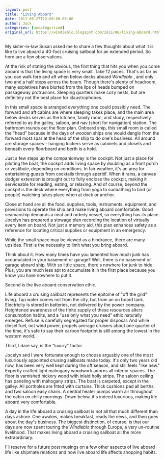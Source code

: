 ```yaml
---
layout: post
title: "Living Aboard"
date: 2011-06-27T12:00:00-07:00
author: Jack
categories: [uncategorized]
original_url: https://windleblo.blogspot.com/2011/06/living-aboard.html
---
```


My sister-in-law Susan asked me to share a few thoughts about what it is like to live aboard a 40-foot cruising sailboat for an extended period. So here are a few observations.

At the risk of stating the obvious, the first thing that hits you when you come aboard is that the living space is very small. Take 12 paces. That's as far as you can walk fore and aft when below decks aboard _Windleblo_ , and only two and a half steps across the beam. Though there's plenty of headroom, many expletives have blurted from the lips of heads bumped on passageway protrusions. Sleeping quarters make cozy nests, but are definitely not the best place for claustrophobes.

In this small space is arranged everything one could possibly need. The forward and aft cabins are where sleeping takes place, and the main area below decks serves as the kitchen, family room, and study, respectively referred to as the galley, saloon, and nav (short for navigation) station. The bathroom rounds out the floor plan. Onboard ship, this small room is called the "head" because in the days of wooden ships one would dangle from the forward most spar at the head of the ship to do one's business. All around are storage spaces - hanging lockers serve as cabinets and closets and beneath every floorboard and berth is a hold.

Just a few steps up the companionway is the cockpit. Not just a place for piloting the boat, the cockpit adds living space by doubling as a front porch or vestibule, depending on conditions. In fair weather, it's an area for entertaining guests from cocktails through aperitif. When it rains, a canvas dodger extension is brought out to fully enclose the cockpit, making it serviceable for reading, eating, or relaxing. And of course, beyond the cockpit is the deck where everything from yoga to sunbathing to bird (or people) watching takes place when at dock or anchor.

Close at hand are all the food, supplies, tools, instruments, equipment, and provisions to operate the ship and make living aboard comfortable. Good seamanship demands a neat and orderly vessel, so everything has its place. Jocelyn has prepared a stowage plan recording the location of virtually every item on board. Not just a memory aid, this plan enhances safety as a reference for locating critical supplies or equipment in an emergency.

While the small space may be viewed as a hindrance, there are many upsides. First is the necessity to limit what you bring aboard.

Think about it. How many times have you lamented how much junk has accumulated in your basement or garage? Well, there is no basement or garage aboard ship. With so little space, there's nowhere for junk to hide. Plus, you are much less apt to accumulate it in the first place because you know you have nowhere to put it.

Second is the live aboard conservation ethic.

Life aboard a cruising sailboat represents the epitome of "off the grid" living. Tap water comes not from the city, but from an on board tank. Electricity is stored in batteries, not delivered by the power company. Heightened awareness of the finite supply of these resources alters consumption habits, and a "use only what you need" ethic naturally emerges. Refuse is carefully segregated for proper disposal. And while diesel fuel, not wind power, propels average cruisers about one quarter of the time, it's safe to say their carbon footprint is still among the lowest in the western world.

Third, I dare say, is the "luxury" factor.

Jocelyn and I were fortunate enough to choose arguably one of the most luxuriously appointed cruising sailboats made today. It's only two years old now, has been very well kept during the off season, and still feels "like new." Expertly crafted light mahogany woodwork adorns all interior spaces. The floor is varnished hickory wood with inlaid holly strips. The saloon ceiling has paneling with mahogany strips. The boat is carpeted, except in the galley. All portholes are fitted with curtains. Thick cushions pad all berths and two saloon easy chairs. A central heater pumps warm air throughout the cabin on chilly mornings. Down below, it's indeed luxurious, making life aboard very comfortable.

A day in the life aboard a cruising sailboat is not all that much different than days ashore. One awakes, makes breakfast, reads the news, and then goes about the day's business. The biggest distinction, of course, is that our days are now spent touring the _Windleblo_ through Europe, a very un-routine livelihood.  That makes living aboard a cruising sailboat all the more extraordinary.

I'll reserve for a future post musings on a few other aspects of live aboard life like shipmate relations and how live aboard life affects shopping habits.